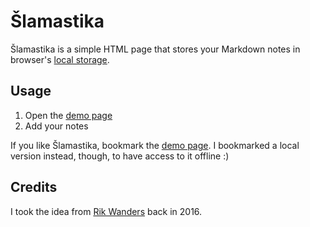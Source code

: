 # Šlamastika
Šlamastika is a simple HTML page that stores your Markdown notes in browser's [local storage](https://developer.mozilla.org/en-US/docs/Web/API/Window/localStorage).

## Usage
1. Open the [demo page](https://sobkulir.github.io/slamastika)
2. Add your notes

If you like Šlamastika, bookmark the [demo page](https://sobkulir.github.io/slamastika). I bookmarked a local version
instead, though, to have access to it offline :)

## Credits
I took the idea from [Rik Wanders](https://github.com/gitaarik) back in 2016.